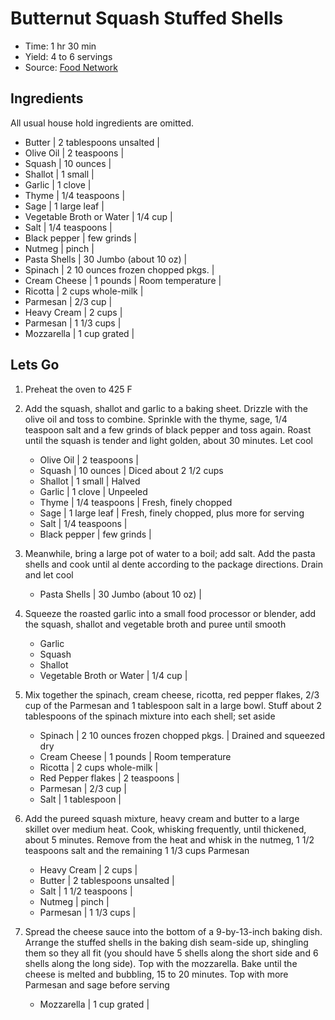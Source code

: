 # Butternut Squash Stuffed Shells

- Time: 1 hr 30 min
- Yield: 4 to 6 servings
- Source: [Food Network](https://www.foodnetwork.com/recipes/food-network-kitchen/butternut-squash-stuffed-shells-7177275)

## Ingredients

All usual house hold ingredients are omitted.

- Butter | 2 tablespoons unsalted |
- Olive Oil | 2 teaspoons |
- Squash | 10 ounces |
- Shallot | 1 small |
- Garlic | 1 clove |
- Thyme | 1/4 teaspoons |
- Sage | 1 large leaf |
- Vegetable Broth or Water | 1/4 cup |
- Salt | 1/4 teaspoons |
- Black pepper | few grinds |
- Nutmeg | pinch |
- Pasta Shells | 30 Jumbo (about 10 oz) |
- Spinach | 2 10 ounces frozen chopped pkgs. |
- Cream Cheese | 1 pounds | Room temperature |
- Ricotta | 2 cups whole-milk |
- Parmesan | 2/3 cup |
- Heavy Cream | 2 cups |
- Parmesan | 1 1/3 cups |
- Mozzarella | 1 cup grated |

## Lets Go

1. Preheat the oven to 425 F

1. Add the squash, shallot and garlic to a baking sheet. Drizzle with the olive oil and toss to combine. Sprinkle with the thyme, sage, 1/4 teaspoon salt and a few grinds of black pepper and toss again. Roast until the squash is tender and light golden, about 30 minutes. Let cool

   - Olive Oil | 2 teaspoons |
   - Squash | 10 ounces | Diced about 2 1/2 cups
   - Shallot | 1 small | Halved
   - Garlic | 1 clove | Unpeeled
   - Thyme | 1/4 teaspoons | Fresh, finely chopped
   - Sage | 1 large leaf | Fresh, finely chopped, plus more for serving
   - Salt | 1/4 teaspoons |
   - Black pepper | few grinds |

1. Meanwhile, bring a large pot of water to a boil; add salt. Add the pasta shells and cook until al dente according to the package directions. Drain and let cool

   - Pasta Shells | 30 Jumbo (about 10 oz) |

1. Squeeze the roasted garlic into a small food processor or blender, add the squash, shallot and vegetable broth and puree until smooth

   - Garlic
   - Squash
   - Shallot
   - Vegetable Broth or Water | 1/4 cup |

1. Mix together the spinach, cream cheese, ricotta, red pepper flakes, 2/3 cup of the Parmesan and 1 tablespoon salt in a large bowl. Stuff about 2 tablespoons of the spinach mixture into each shell; set aside

   - Spinach | 2 10 ounces frozen chopped pkgs. | Drained and squeezed dry
   - Cream Cheese | 1 pounds | Room temperature
   - Ricotta | 2 cups whole-milk |
   - Red Pepper flakes | 2 teaspoons |
   - Parmesan | 2/3 cup |
   - Salt | 1 tablespoon |

1. Add the pureed squash mixture, heavy cream and butter to a large skillet over medium heat. Cook, whisking frequently, until thickened, about 5 minutes. Remove from the heat and whisk in the nutmeg, 1 1/2 teaspoons salt and the remaining 1 1/3 cups Parmesan

   - Heavy Cream | 2 cups |
   - Butter | 2 tablespoons unsalted |
   - Salt | 1 1/2 teaspoons |
   - Nutmeg | pinch |
   - Parmesan | 1 1/3 cups |

1. Spread the cheese sauce into the bottom of a 9-by-13-inch baking dish. Arrange the stuffed shells in the baking dish seam-side up, shingling them so they all fit (you should have 5 shells along the short side and 6 shells along the long side). Top with the mozzarella. Bake until the cheese is melted and bubbling, 15 to 20 minutes. Top with more Parmesan and sage before serving

   - Mozzarella | 1 cup grated |
